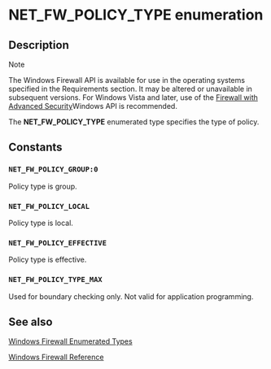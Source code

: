 # NET_FW_POLICY_TYPE enumeration

## Description

> [!NOTE]
>The Windows Firewall API is available for use in the operating systems specified in the Requirements section. It may be altered or unavailable in subsequent versions. For Windows Vista and later, use of the [Firewall with Advanced Security](https://learn.microsoft.com/previous-versions/windows/desktop/ics/windows-firewall-advanced-security-start-page)Windows API is recommended.

The **NET_FW_POLICY_TYPE** enumerated type specifies the type of policy.

## Constants

### `NET_FW_POLICY_GROUP:0`

Policy type is group.

### `NET_FW_POLICY_LOCAL`

Policy type is local.

### `NET_FW_POLICY_EFFECTIVE`

Policy type is effective.

### `NET_FW_POLICY_TYPE_MAX`

Used for boundary checking only. Not valid for application programming.

## See also

[Windows Firewall Enumerated Types](https://learn.microsoft.com/previous-versions/windows/desktop/ics/windows-firewall-enumerated-types)

[Windows Firewall Reference](https://learn.microsoft.com/previous-versions/windows/desktop/ics/windows-firewall-reference)